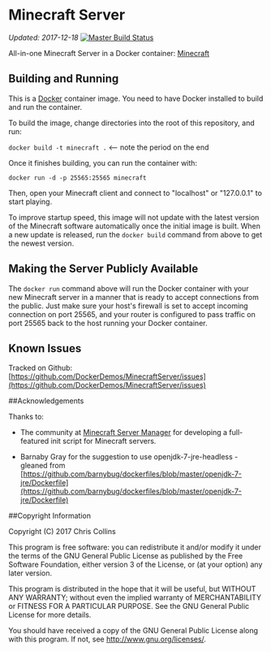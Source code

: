 Minecraft Server
================

_Updated: 2017-12-18_
[![Master Build Status](https://travis-ci.org/DockerDemos/MinecraftServer.svg?branch=master?branch=master)](https://travis-ci.org/DockerDemos/MinecraftServer.svg?branch=master) 

All-in-one Minecraft Server in a Docker container: [Minecraft](https://minecraft.net/download)

Building and Running
--------------------

This is a [Docker](http://docker.io) container image.  You need to have Docker installed to build and run the container.

To build the image, change directories into the root of this repository, and run:

`docker build -t minecraft .`  <-- note the period on the end

Once it finishes building, you can run the container with:

`docker run -d -p 25565:25565 minecraft`

Then, open your Minecraft client and connect to "localhost" or "127.0.0.1" to start playing.

To improve startup speed, this image will not update with the latest version of the Minecraft software automatically once the initial image is built.  When a new update is released, run the `docker build` command from above to get the newest version.

## Making the Server Publicly Available

The `docker run` command above will run the Docker container with your new Minecraft server in a manner that is ready to accept connections from the public.  Just make sure your host's firewall is set to accept incoming connection on port 25565, and your router is configured to pass traffic on port 25565 back to the host running your Docker container.

## Known Issues

Tracked on Github: [https://github.com/DockerDemos/MinecraftServer/issues](https://github.com/DockerDemos/MinecraftServer/issues)

##Acknowledgements

Thanks to:

* The community at [Minecraft Server Manager](http://msmhq.com/) for developing a full-featured init script for Minecraft servers.

* Barnaby Gray for the suggestion to use openjdk-7-jre-headless - gleaned from [https://github.com/barnybug/dockerfiles/blob/master/openjdk-7-jre/Dockerfile](https://github.com/barnybug/dockerfiles/blob/master/openjdk-7-jre/Dockerfile)

##Copyright Information

Copyright (C) 2017 Chris Collins

This program is free software: you can redistribute it and/or modify it under the terms of the GNU General Public License as published by the Free Software Foundation, either version 3 of the License, or (at your option) any later version.

This program is distributed in the hope that it will be useful, but WITHOUT ANY WARRANTY; without even the implied warranty of MERCHANTABILITY or FITNESS FOR A PARTICULAR PURPOSE. See the GNU General Public License for more details.

You should have received a copy of the GNU General Public License along with this program. If not, see http://www.gnu.org/licenses/.
